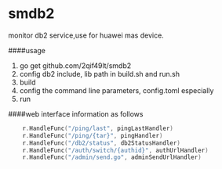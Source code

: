 # smdb2
monitor db2 service,use for huawei mas device.


####usage

1. go get github.com/2qif49lt/smdb2
2. config db2 include, lib path in build.sh and run.sh
3. build
4. config the command line parameters, config.toml especially
5. run

####web interface information
as follows
```go
    r.HandleFunc("/ping/last", pingLastHandler)
    r.HandleFunc("/ping/{tar}", pingHandler)
    r.HandleFunc("/db2/status", db2StatusHandler)
    r.HandleFunc("/auth/switch/{authid}", authUrlHandler)
    r.HandleFunc("/admin/send.go", adminSendUrlHandler)
```